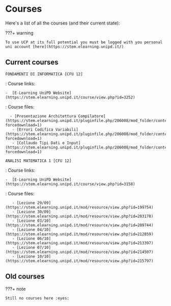 # Courses

Here's a list of all the courses (and their current state):

???+ warning

    To use UCP at its full potential you must be logged with you personal uni account [here](https://stem.elearning.unipd.it/)

## Current courses

`FONDAMENTI DI INFORMATICA [CFU 12]`

:   Course links:

    -  [E-Learning UniPD Website](https://stem.elearning.unipd.it/course/view.php?id=3252)

:  Course files:

      - [Presentazione Architettura Compilatore](https://stem.elearning.unipd.it/pluginfile.php/206008/mod_folder/content/0/00_Presentazione_architettura_compilatore_Hello.pdf?forcedownload=1)
       - [Errori Codifica Variabili](https://stem.elearning.unipd.it/pluginfile.php/206008/mod_folder/content/0/01_Errori_codifica_variabili_classi.pdf?forcedownload=1)
       - [Collaudo Tipi Dati e Input](https://stem.elearning.unipd.it/pluginfile.php/206008/mod_folder/content/0/02_Collaudo_TipiDati_Input.pdf?forcedownload=1)
  
`ANALISI MATEMATICA 1 [CFU 12]`

:   Course links:

    -  [E-Learning UniPD Website](https://stem.elearning.unipd.it/course/view.php?id=3158)

:   Course files:

       - [Lezione 29/09](https://stem.elearning.unipd.it/mod/resource/view.php?id=199754)
       - [Lezione 30/09](https://stem.elearning.unipd.it/mod/resource/view.php?id=203178)
       - [Lezione 03/10](https://stem.elearning.unipd.it/mod/resource/view.php?id=209744)
       - [Lezione 04/10](https://stem.elearning.unipd.it/mod/resource/view.php?id=212859)
       - [Lezione 06/10](https://stem.elearning.unipd.it/mod/resource/view.php?id=213397)
       - [Lezione 07/10](https://stem.elearning.unipd.it/mod/resource/view.php?id=214507)
       - [Lezione 10/10](https://stem.elearning.unipd.it/mod/resource/view.php?id=215797)

## Old courses

???+ note

    Still no courses here :eyes: